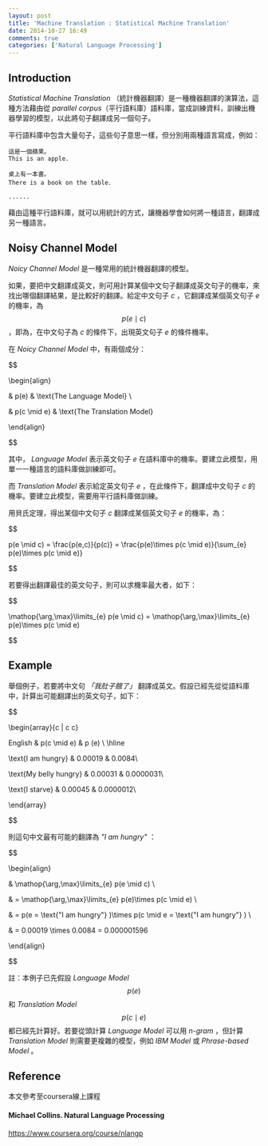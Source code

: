 ```yaml
---
layout: post
title: 'Machine Translation : Statistical Machine Translation'
date: 2014-10-27 16:49
comments: true
categories: ['Natural Language Processing']
---
```


## Introduction


*Statistical Machine Translation* （統計機器翻譯）是一種機器翻譯的演算法，這種方法藉由從 *parallel corpus*（平行語料庫）語料庫，當成訓練資料，訓練出機器學習的模型，以此將句子翻譯成另一個句子。


平行語料庫中包含大量句子，這些句子意思一樣，但分別用兩種語言寫成，例如：



```
這是一個蘋果。
This is an apple.

桌上有一本書。
There is a book on the table．

...... 

```


藉由這種平行語料庫，就可以用統計的方式，讓機器學會如何將一種語言，翻譯成另一種語言。


## Noisy Channel Model


*Noicy Channel Model* 是一種常用的統計機器翻譯的模型。

<!--more-->


如果，要把中文翻譯成英文，則可用計算某個中文句子翻譯成英文句子的機率，來找出哪個翻譯結果，是比較好的翻譯。給定中文句子 *c* ，它翻譯成某個英文句子 *e* 的機率，為 $$p(e \mid c)$$ ，即為，在中文句子為 *c* 的條件下，出現英文句子 *e* 的條件機率。


在 *Noicy Channel Model* 中，有兩個成分：


$$

\begin{align}

& p(e)  & \text{The Language Model}   \\

& p(c \mid e)  & \text{The Translation Model}  

\end{align}

$$


其中， *Language Model* 表示英文句子 *e* 在語料庫中的機率。要建立此模型，用單一一種語言的語料庫做訓練即可。

而 *Translation Model* 表示給定英文句子 *e* ，在此條件下，翻譯成中文句子 *c* 的機率。要建立此模型，需要用平行語料庫做訓練。


用貝氏定理，得出某個中文句子 *c* 翻譯成某個英文句子 *e* 的機率，為：


$$

p(e \mid c) = \frac{p(e,c)}{p(c)} = \frac{p(e)\times p(c \mid e)}{\sum_{e} p(e)\times p(c \mid e)}

$$


若要得出翻譯最佳的英文句子，則可以求機率最大者，如下：


$$

\mathop{\arg\,\max}\limits_{e}  p(e \mid c) = \mathop{\arg\,\max}\limits_{e} p(e)\times p(c \mid e)

$$



## Example


舉個例子，若要將中文句 *「我肚子餓了」* 翻譯成英文。假設已經先從從語料庫中，計算出可能翻譯出的英文句子，如下：


$$

\begin{array}{c | c c}

English & p(c \mid e) & p (e) \\ \hline

\text{I am hungry} & 0.00019 & 0.0084\\

\text{My belly hungry} & 0.00031 & 0.0000031\\

\text{I starve} &  0.00045 & 0.0000012\\

\end{array}

$$


則這句中文最有可能的翻譯為 *"I am hungry"* ：


$$

\begin{align}

& \mathop{\arg\,\max}\limits_{e}  p(e \mid c) \\

& = \mathop{\arg\,\max}\limits_{e} p(e)\times p(c \mid e) \\

& = p(e = \text{"I am hungry"} )\times p(c \mid e = \text{"I am hungry"} ) \\

& =  0.00019 \times 0.0084 = 0.000001596 

\end{align}

$$


註：本例子已先假設 *Language Model* $$p(e)$$ 和 *Translation Model* $$p(c \mid e)$$ 都已經先計算好。若要從頭計算 *Language Model* 可以用 *n-gram* ，但計算 *Translation Model* 則需要更複雜的模型，例如 *IBM Model* 或 *Phrase-based Model* 。


## Reference


本文參考至coursera線上課程

####  Michael Collins. Natural Language Processing

https://www.coursera.org/course/nlangp
